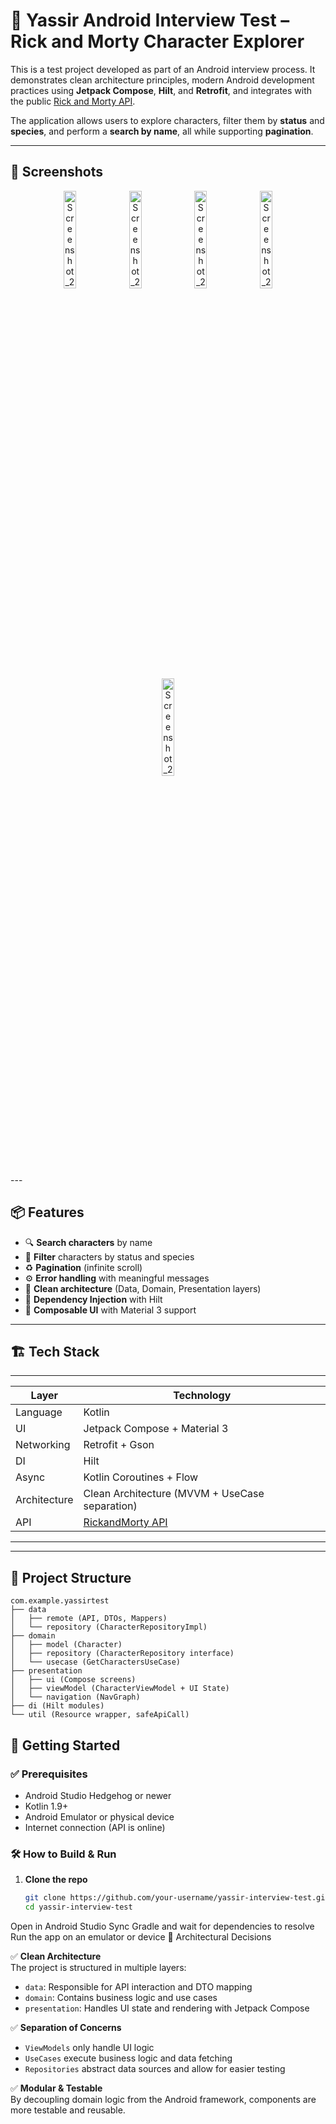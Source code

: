 <a name="readme-top"></a>

# 🧪 Yassir Android Interview Test – Rick and Morty Character Explorer

This is a test project developed as part of an Android interview process. It demonstrates clean architecture principles, modern Android development practices using **Jetpack Compose**, **Hilt**, and **Retrofit**, and integrates with the public [Rick and Morty API](https://rickandmortyapi.com/).

The application allows users to explore characters, filter them by **status** and **species**, and perform a **search by name**, all while supporting **pagination**.

---

## 📱 Screenshots

<p align="center">
 <img width="20%" alt="Screenshot_20250725_180408" src="https://github.com/user-attachments/assets/6e4261bc-c9f5-4523-a79c-52c8658d78ca" />
<img width="20%"  alt="Screenshot_20250725_180459" src="https://github.com/user-attachments/assets/a7d9f386-db7f-4d15-9c62-59577dff82a1" />
<img width="20%"  alt="Screenshot_20250725_180518" src="https://github.com/user-attachments/assets/a30384db-c01a-49df-bdb1-a80bbf859dc7" />
<img width="20%" alt="Screenshot_20250725_180534" src="https://github.com/user-attachments/assets/b0ad3727-9d74-423e-ad11-d70a0c6404e5" />
<img width="20%" alt="Screenshot_20250725_180541" src="https://github.com/user-attachments/assets/11d824fb-2ce5-4c7d-97ed-b97f2cfbcd4f" />

</p>

<p align="center">

</p>
---

## 📦 Features

- 🔍 **Search characters** by name
- 🧪 **Filter** characters by status and species
- ♻️ **Pagination** (infinite scroll)
- ⚙️ **Error handling** with meaningful messages
- 🧼 **Clean architecture** (Data, Domain, Presentation layers)
- 💉 **Dependency Injection** with Hilt
- 🧩 **Composable UI** with Material 3 support

---

## 🏗️ Tech Stack
-----------------------------------------------------------------
| Layer        | Technology                                     |
|--------------|------------------------------------------------|
| Language     | Kotlin                                         |
| UI           | Jetpack Compose + Material 3                   |
| Networking   | Retrofit + Gson                                |
| DI           | Hilt                                           |
| Async        | Kotlin Coroutines + Flow                       |
| Architecture | Clean Architecture (MVVM + UseCase separation) |
| API          |[RickandMorty API](https://rickandmortyapi.com/)|
-----------------------------------------------------------------

---

## 📂 Project Structure

```text
com.example.yassirtest
├── data
│   ├── remote (API, DTOs, Mappers)
│   └── repository (CharacterRepositoryImpl)
├── domain
│   ├── model (Character)
│   ├── repository (CharacterRepository interface)
│   └── usecase (GetCharactersUseCase)
├── presentation
│   ├── ui (Compose screens)
│   ├── viewModel (CharacterViewModel + UI State)
│   └── navigation (NavGraph)
├── di (Hilt modules)
└── util (Resource wrapper, safeApiCall)
```


## 🚀 Getting Started

### ✅ Prerequisites

- Android Studio Hedgehog or newer
- Kotlin 1.9+
- Android Emulator or physical device
- Internet connection (API is online)

### 🛠️ How to Build & Run

1. **Clone the repo**
   ```bash
   git clone https://github.com/your-username/yassir-interview-test.git
   cd yassir-interview-test
Open in Android Studio
Sync Gradle and wait for dependencies to resolve
Run the app on an emulator or device
🧱 Architectural Decisions

✅ **Clean Architecture**  
The project is structured in multiple layers:  
- `data`: Responsible for API interaction and DTO mapping  
- `domain`: Contains business logic and use cases  
- `presentation`: Handles UI state and rendering with Jetpack Compose  

✅ **Separation of Concerns**  
- `ViewModels` only handle UI logic  
- `UseCases` execute business logic and data fetching  
- `Repositories` abstract data sources and allow for easier testing  

✅ **Modular & Testable**  
By decoupling domain logic from the Android framework, components are more testable and reusable.


